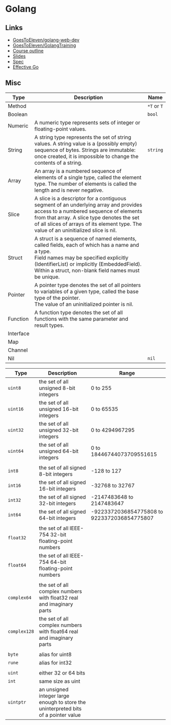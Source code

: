 # Golang

## Links
- [GoesToEleven/golang-web-dev](https://github.com/GoesToEleven/golang-web-dev)
- [GoesToEleven/GolangTraining](https://github.com/GoesToEleven/GolangTraining)
- [Course outline](https://docs.google.com/document/d/1nt5bYAAS5sTVF6tpLaFLDHQzo5BNkcr4b507fg3ZPwM/edit)
- [Slides](https://drive.google.com/drive/folders/0B22KXlqHz6ZNfjNXTzk1U3JHUkJ6VjJ3dnJKNzVtNjRUM3Q2WFNqWGI2Q3RadERqUlVrOEU)
- [Spec](https://golang.org/ref/spec)
- [Effective Go](https://golang.org/doc/effective_go.html)

## Misc

|   Type    |                                                                                                                              Description                                                                                                                              |    Name     |
| --------- | --------------------------------------------------------------------------------------------------------------------------------------------------------------------------------------------------------------------------------------------------------------------- | ----------- |
| Method    |                                                                                                                                                                                                                                                                       | `*T` or `T` |
| Boolean   |                                                                                                                                                                                                                                                                       | `bool`      |
| Numeric   | A numeric type represents sets of integer or floating-point values.                                                                                                                                                                                                   |             |
| String    | A string type represents the set of string values. A string value is a (possibly empty) sequence of bytes. Strings are immutable: once created, it is impossible to change the contents of a string.                                                                  | `string`    |
| Array     | An array is a numbered sequence of elements of a single type, called the element type. The number of elements is called the length and is never negative.                                                                                                             |             |
| Slice     | A slice is a descriptor for a contiguous segment of an underlying array and provides access to a numbered sequence of elements from that array. A slice type denotes the set of all slices of arrays of its element type. The value of an uninitialized slice is nil. |             |
| Struct    | A struct is a sequence of named elements, called fields, each of which has a name and a type. <br> Field names may be specified explicitly (IdentifierList) or implicitly (EmbeddedField). Within a struct, non-blank field names must be unique.                          |             |
| Pointer   | A pointer type denotes the set of all pointers to variables of a given type, called the base type of the pointer. <br> The value of an uninitialized pointer is nil.                                                                                                       |             |
| Function  | A function type denotes the set of all functions with the same parameter and result types.                                                                                                                                                                            |             |
| Interface |                                                                                                                                                                                                                                                                       |             |
| Map       |                                                                                                                                                                                                                                                                       |             |
| Channel   |                                                                                                                                                                                                                                                                       |             |
| Nil       |                                                                                                                                                                                                                                                                       | `nil`       |


|     Type     |                                     Description                                     |                    Range                    |
| ------------ | ----------------------------------------------------------------------------------- | ------------------------------------------- |
| `uint8`      | the set of all unsigned  8-bit integers                                             | 0 to 255                                    |
| `uint16`     | the set of all unsigned 16-bit integers                                             | 0 to 65535                                  |
| `uint32`     | the set of all unsigned 32-bit integers                                             | 0 to 4294967295                             |
| `uint64`     | the set of all unsigned 64-bit integers                                             | 0 to 18446744073709551615                   |
|              |                                                                                     |                                             |
| `int8`       | the set of all signed  8-bit integers                                               | -128 to 127                                 |
| `int16`      | the set of all signed 16-bit integers                                               | -32768 to 32767                             |
| `int32`      | the set of all signed 32-bit integers                                               | -2147483648 to 2147483647                   |
| `int64`      | the set of all signed 64-bit integers                                               | -9223372036854775808 to 9223372036854775807 |
|              |                                                                                     |                                             |
| `float32`    | the set of all IEEE-754 32-bit floating-point numbers                               |                                             |
| `float64`    | the set of all IEEE-754 64-bit floating-point numbers                               |                                             |
|              |                                                                                     |                                             |
| `complex64`  | the set of all complex numbers with float32 real and imaginary parts                |                                             |
| `complex128` | the set of all complex numbers with float64 real and imaginary parts                |                                             |
|              |                                                                                     |                                             |
| `byte`       | alias for uint8                                                                     |                                             |
| `rune`       | alias for int32                                                                     |                                             |
|              |                                                                                     |                                             |
| `uint`       | either 32 or 64 bits                                                                |                                             |
| `int`        | same size as uint                                                                   |                                             |
| `uintptr`    | an unsigned integer large enough to store the uninterpreted bits of a pointer value |                                             |
